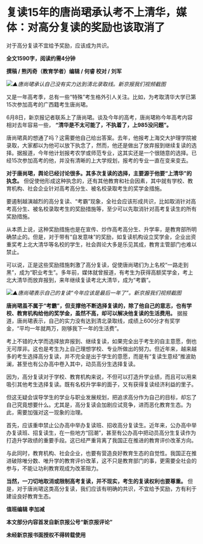 

# 复读15年的唐尚珺承认考不上清华，媒体：对高分复读的奖励也该取消了

对于高分复读不宜给予奖励，应该成为共识。

**全文1590字，阅读约需4分钟**

**撰稿 / 熊丙奇（教育学者）编辑 / 何睿 校对 / 刘军**

![](https://inews.gtimg.com/om_bt/OjsclqTWZCJGqpSrc_95mBZbLwHhLbBZF8CK9njWddyhoAA/1000)_▲唐尚珺承认自己没有实力达到清北录取线。新京报我们视频截图_

又是一年高考季，总有一些“特殊”考生格外引人关注。比如，为考取清华大学已第15次参加高考的广西籍考生唐尚珺。

6月8日，新京报记者联系上了唐尚珺。谈及今年的高考，唐尚珺称今年高考内容相对去年容易一些， **“清华是不太可能了，不执着了，上985没问题”。**

唐尚珺真的想通了吗？这需要他自己给出答案。去年，他报考上海交大护理学院被录取，大家都以为他可以放下执念了，然而，他还是做出了放弃报到继续复读的选择。据报道，今年他计划报考农学或师范专业，这其实还是一个很随意的选择。已经15次参加高考的他，并没有清晰的上大学规划，报考的专业一直在变来变去。

**对于唐尚珺，舆论已经讨论很多。其多次复读的选择，主要源于他要“上清华”的执念。**
但促使他形成这种执念的，还有其他教育和社会因素，其中就有学校、教育机构、社会企业针对高考高分生、被名校录取考生的奖学金措施。

要遏制越演越烈的高分复读、“考霸”现象，全社会应该形成共识，比如取消针对高考高分生、被名校录取考生的奖励措施等，至少可以先取消针对高考复读生的所有奖励措施。

从本质上说，这种奖励措施也是在宣传、炒作高考高分生、升学率，是教育部所明确禁止的。但是，对于带有“自发意味”的奖励，如复读机构设立奖学金，企业出资重奖考上北大清华等名校的学生，社会舆论大多是乐见其成，教育主管部门也难以禁止。

可以说，正是这些奖励措施刺激了高分复读，促使唐尚珺们为上名校“一路走到黑”，成为“职业考生”。多年前，媒体就曾报道，有考生为获得高额奖学金，考上北大清华而放弃报到，来年继续复读考北大清华，成为“考霸”。

![](https://inews.gtimg.com/om_bt/Oayr1YcqxACtHSm2U9xeT_STPpDTK5UImMYeO88AqBCqMAA/1000)_▲唐尚珺表示自己的复读“今年应该是最后一年了”。新京报我们视频截图_

**唐尚珺虽不属于“考霸”，但支撑他不断选择复读的，除了他自己的意志，也有学校、教育机构给他的奖学金，虽然不高，却可以解决他复读的生活费用。**
据报道，唐尚珺表示，自己的实力没有达到清北录取线，成绩上600分才有奖学金，“平均一年就两万，刚够我下一年的生活费”。

考上不错的大学而选择放弃报到、继续复读，如果完全出于考生的自主意愿，倒也无可厚非。这也是考生为上自己理想学校、专业所做出的努力。但近年来，越来越多的考生选择高分复读，并不完全是出于学生的意愿，而是有“复读生意经”推波助澜，甚至也有公办高中卷入其中，动员高分生选择复读。

因为，高分复读对于学校、教育机构来说，不但可以打造升学业绩，而且可以用来吸引其他考生选择复读。既有名校升学率的面子，又有获得复读经济利益的里子。

但这无疑会误导学生的学业与职业发展规划，把追求高分作为自己的目标，却忘了自己究竟想要什么。尤其是，高分复读会加剧应试竞争，进而恶化教育生态。为此，需要加强对这一现象的治理。

首先，应该重申禁止公办高中举办复读班、招收高分复读生。近年来，公办高中举办复读班、招复读生，在一些地方“回潮”，甚至有公办高中把动员高分生复读作为打造升学政绩的重要手段。这已经严重背离了我国正在推进的教育评价改革方向。

与此同时，教育机构、社会企业，也要有营造良好教育生态的自觉性。我国正在推进破除唯分数、唯升学的教育评价改革，这不只是教育部门的事，更需要全社会的参与，不能让功利教育观成为改革阻力。

**当然，一刀切地取消或限制高考复读，并不现实，考生的复读权利也要尊重。**
但是，对于唐尚珺这类高分复读，我们应该有明确的共识，不宜给予奖励，方有利于建设良好教育生态。

**值班编辑 李加减**

**本文部分内容首发自新京报公号“新京报评论”**

**未经新京报书面授权不得转载使用**

